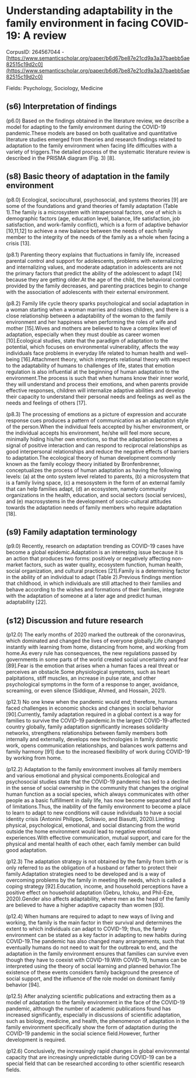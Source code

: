 # Understanding adaptability in the family environment in facing COVID-19: A review

CorpusID: 264567044 - [https://www.semanticscholar.org/paper/b6d67be87e21cd9a3a37baebb5ae82515c19d2c0](https://www.semanticscholar.org/paper/b6d67be87e21cd9a3a37baebb5ae82515c19d2c0)

Fields: Psychology, Sociology, Medicine

## (s6) Interpretation of findings
(p6.0) Based on the findings obtained in the literature review, we describe a model for adapting to the family environment during the COVID-19 pandemic.These models are based on both qualitative and quantitative literature studies emerged from theories and research findings related to adaptation to the family environment when facing life difficulties with a variety of triggers.The detailed process of the systematic literature review is described in the PRISMA diagram (Fig. 3) [8].
## (s8) Basic theory of adaptation in the family environment
(p8.0) Ecological, sociocultural, psychosocial, and systems theories [9] are some of the foundations and grand theories of family adaptation (Table 1).The family is a microsystem with intrapersonal factors, one of which is demographic factors (age, education level, balance, life satisfaction, job satisfaction, and work-family conflict), which is a form of adaptive behavior [10,11,12] to achieve a new balance between the needs of each family member to the integrity of the needs of the family as a whole when facing a crisis [13].

(p8.1) Parenting theory explains that fluctuations in family life, increased parental control and support for adolescents, problems with externalizing and internalizing values, and moderate adaptation in adolescents are not the primary factors that predict the ability of the adolescent to adapt [14] because they are getting older.At the age of the child, the behavioral control provided by the family decreases, and parenting practices begin to change with the association of adolescents with their external environment.

(p8.2) Family life cycle theory sparks psychological and social adaptation in a woman starting when a woman marries and raises children,  and there is a close relationship between a adaptability of the woman to the family environment and her happiness when performing the roles of wife and mother [15].Wives and mothers are believed to have a complex level of adaptation, especially when they must double as career women [10].Ecological studies, state that the paradigm of adaptation to the potential, which focuses on environmental vulnerability, affects the way individuals face problems in everyday life related to human health and well-being [16].Attachment theory, which interprets relational theory with respect to the adaptability of humans to challenges of life, states that emotion regulation is also influential at the beginning of human adaptation to the environment.The process is such that when humans know their inner world, they will understand and process their emotions, and when parents provide effective responses, children will internalize adaptive abilities and develop their capacity to understand their personal needs and feelings as well as the needs and feelings of others [17].

(p8.3) The processing of emotions as a picture of expression and accurate response cues produces a pattern of communication as an adaptation style of the person.When the individual feels accepted by his/her environment, or the individual accepts his environment, he/she will feel more secure, minimally hiding his/her own emotions, so that the adaptation becomes a signal of positive interaction and can respond to reciprocal relationships as good interpersonal relationships and reduce the negative effects of barriers to adaptation.The ecological theory of human development commonly known as the family ecology theory initiated by Bronfenbrenner, conceptualizes the process of human adaptation as having the following levels: (a) at the onto system level related to parents, (b) a microsystem that is a family living space, (c) a mesosystem in the form of an external family that can help families adapt, (d) an ecosystem, namely community organizations in the health, education, and social sectors (social services), and (e) macrosystems in the development of socio-cultural attitudes towards the adaptation needs of family members who require adaptation [18].
## (s9) Family adaptation terminology
(p9.0) Recently, research on adaptation trending as COVID-19 cases have become a global epidemic.Adaptation is an interesting issue because it is an action that produces two forms: positively or negatively affecting non-market factors, such as water quality, ecosystem function, human health, social organization, and cultural practices [21].Family is a determining factor in the ability of an individual to adapt (Table 2).Previous findings mention that childhood, in which individuals are still attached to their families and behave according to the wishes and formations of their families, integrate with the adaptation of someone at a later age and predict human adaptability [22].
## (s12) Discussion and future research
(p12.0) The early months of 2020 marked the outbreak of the coronavirus, which dominated and changed the lives of everyone globally.Life changed instantly with learning from home, distancing from home, and working from home.As every rule has consequences, the new regulations passed by governments in some parts of the world created social uncertainty and fear [89].Fear is the emotion that arises when a human faces a real threat or perceives an obstacle.Some physiological symptoms, such as heart palpitations, stiff muscles, an increase in pulse rate, and other psychological symptoms in the form of a response to anger, avoidance, screaming, or even silence (Siddique, Ahmed, and Hossain, 2021).

(p12.1) No one knew when the pandemic would end; therefore, humans faced challenges in economic shocks and changes in social behavior [90].Currently, family adaptation required in a global context is a way for families to survive the COVID-19 pandemic.In the largest COVID-19-affected country globally, family adaptation significantly increases solidarity networks, strengthens relationships between family members both internally and externally, develops new technologies in family domestic work, opens communication relationships, and balances work patterns and family harmony [91] due to the increased flexibility of work during COVID-19 by working from home.

(p12.2) Adaptation to the family environment involves all family members and various emotional and physical components.Ecological and psychosocial studies state that the COVID-19 pandemic has led to a decline in the sense of social ownership in the community that changes the original human function as a social species, which always communicates with other people as a basic fulfillment in daily life, has now become separated and full of limitations.Thus, the inability of the family environment to become a place to learn to adapt to new conditions will cause individuals to have a social identity crisis (Antonini Philippe, Schiavio, and Biasutti, 2020).Limiting physical, psychological, emotional, and social distancing from the world outside the home environment would lead to negative emotional experiences.With effective communication, mutual support, and care for the physical and mental health of each other, each family member can build good adaptation.

(p12.3) The adaptation strategy is not obtained by the family from birth or is only referred to as the obligation of a husband or father to protect their family.Adaptation strategies need to be developed and is a way of overcoming problems by the family in meeting life needs, which is called a coping strategy [92].Education, income, and household perceptions have a positive effect on household adaptation (Gebru, Ichoku, and Phil-Eze, 2020).Gender also affects adaptability, where men as the head of the family are believed to have a higher adaptive capacity than women [93].

(p12.4) When humans are required to adapt to new ways of living and working, the family is the main factor in their survival and determines the extent to which individuals can adapt to COVID-19; thus, the family environment can be stated as a key factor in adapting to new habits during COVID-19.The pandemic has also changed many arrangements, such that eventually humans do not need to wait for the outbreak to end, and the adaptation in the family environment ensures that families can survive even though they have to coexist with COVID-19.With COVID-19, humans can be interpreted using the theory of social learning and planned behavior.The existence of these events considers family background the presence of social support, and the influence of the role model on dominant family behavior [94].

(p12.5) After analyzing scientific publications and extracting them as a model of adaptation to the family environment in the face of the COVID-19 pandemic, although the number of academic publications found has increased significantly, especially in discussions of scientific adaptation, such as biology, medicine, and health, the phenomenon of adaptation in the family environment specifically show the form of adaptation during the COVID-19 pandemic in the social science field.However, further development is required.

(p12.6) Conclusively, the increasingly rapid changes in global environmental capacity that are increasingly unpredictable during COVID-19 can be a special field that can be researched according to other scientific research fields.

